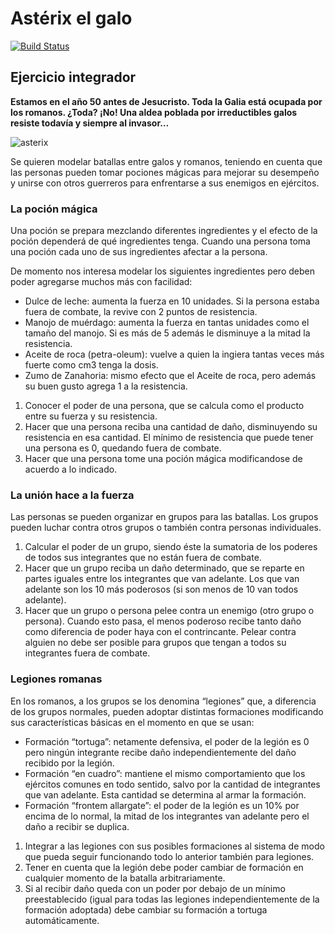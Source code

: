 # Astérix el galo
 
[![Build Status](https://travis-ci.org/wollok/ejercicioIntegradorAsterix.svg?branch=master)](https://travis-ci.org/wollok/ejercicioIntegradorAsterix)


## Ejercicio integrador

**Estamos en el año 50 antes de Jesucristo. Toda la Galia está ocupada por los romanos. ¿Toda? ¡No! Una aldea poblada por irreductibles galos resiste todavía y siempre al invasor…**

![asterix](https://pbs.twimg.com/profile_images/581484737182724096/0fl1wz69.png)

Se quieren modelar batallas entre galos y romanos, teniendo en cuenta que las personas pueden tomar pociones mágicas para mejorar su desempeño y unirse con otros guerreros para enfrentarse a sus enemigos en ejércitos.

### La poción mágica
Una poción se prepara mezclando diferentes ingredientes y el efecto de la poción dependerá de qué ingredientes tenga. Cuando una persona toma una poción cada uno de sus ingredientes afectar a la persona. 

De momento nos interesa modelar los siguientes ingredientes pero deben poder agregarse muchos más con facilidad:
- Dulce de leche: aumenta la fuerza en 10 unidades. Si la persona estaba fuera de combate, la revive con 2 puntos de resistencia.
- Manojo de muérdago: aumenta la fuerza en tantas unidades como el tamaño del manojo. Si es más de 5 además le disminuye a la mitad la resistencia.
- Aceite de roca (petra-oleum): vuelve a quien la ingiera tantas veces más fuerte como cm3 tenga la dosis.
- Zumo de Zanahoria: mismo efecto que el Aceite de roca, pero además su buen gusto agrega 1 a la resistencia.

1. Conocer el poder de una persona, que se calcula como el producto entre su fuerza y su resistencia.
2. Hacer que una persona reciba una cantidad de daño, disminuyendo su resistencia en esa cantidad. El mínimo de resistencia que puede tener una persona es 0, quedando fuera de combate.
3. Hacer que una persona tome una poción mágica modificandose de acuerdo a lo indicado.

### La unión hace a la fuerza
Las personas se pueden organizar en grupos para las batallas. Los grupos pueden luchar contra otros grupos o también contra personas individuales.

1. Calcular el poder de un grupo, siendo éste la sumatoria de los poderes de todos sus integrantes que no están fuera de combate.
2. Hacer que un grupo reciba un daño determinado, que se reparte en partes iguales entre los integrantes que van adelante. Los que van adelante son los 10 más poderosos (si son menos de 10 van todos adelante).
3. Hacer que un grupo o persona pelee contra un enemigo (otro grupo o persona). Cuando esto pasa, el menos poderoso recibe tanto daño como diferencia de poder haya con el contrincante. Pelear contra alguien no debe ser posible para grupos que tengan a todos su integrantes fuera de combate.

### Legiones romanas
En los romanos, a los grupos se los denomina “legiones” que, a diferencia de los grupos normales, pueden adoptar distintas formaciones modificando sus características básicas en el momento en que se usan:
- Formación “tortuga”: netamente defensiva, el poder de la legión es 0 pero ningún integrante recibe daño independientemente del daño recibido por la legión.
- Formación “en cuadro”: mantiene el mismo comportamiento que los ejércitos comunes en todo sentido, salvo por la cantidad de integrantes que van adelante. Esta cantidad se determina al armar la formación.
- Formación “frontem allargate”: el poder de la legión es un 10% por encima de lo normal, la mitad de los integrantes van adelante pero el daño a recibir se duplica.

1. Integrar a las legiones con sus posibles formaciones al sistema de modo que pueda seguir funcionando todo lo anterior también para legiones.
2. Tener en cuenta que la legión debe poder cambiar de formación en cualquier momento de la batalla arbitrariamente.
3. Si al recibir daño queda con un poder por debajo de un mínimo preestablecido (igual para todas las legiones independientemente de la formación adoptada) debe cambiar su formación a tortuga automáticamente.
